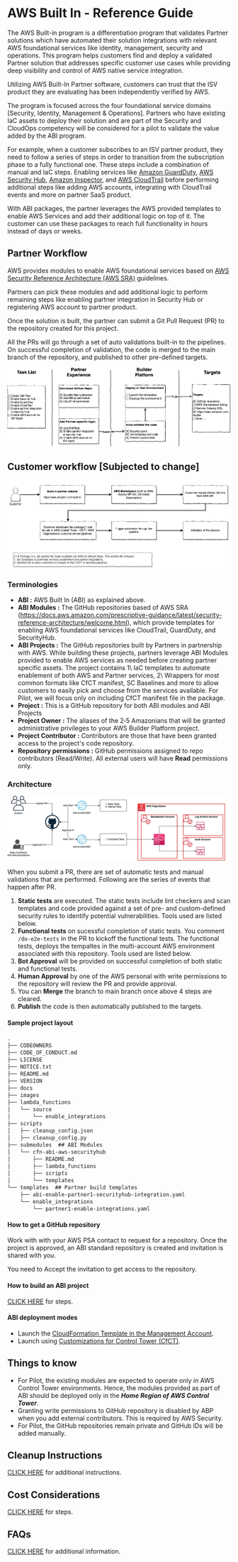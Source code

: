 # AWS Built In - Reference Guide

The AWS Built-in program is a differentiation program that validates Partner solutions which have automated their solution integrations with relevant AWS foundational services like identity, management, security and operations.  This program helps customers find and deploy a validated Partner solution that addresses specific customer use cases while providing deep visibility and control of AWS native service integration.

Utilizing AWS Built-In Partner software, customers can trust that the ISV product they are evaluating has been independently verified by AWS.

The program is focused across the four foundational service domains [Security, Identity, Management & Operations]. Partners who have existing IaC assets to deploy their solution and are part of the Security and CloudOps competency will be considered for a pilot to validate the value added by the ABI program. 

For example, when a customer subscribes to an ISV partner product, they need to follow a series of steps in order to transition from the subscription phase to a fully functional one. These steps include a combination of manual and IaC steps. Enabling services like [Amazon GuardDuty](https://aws.amazon.com/guardduty/), [AWS Security Hub](https://aws.amazon.com/security-hub/), [Amazon Inspector](https://aws.amazon.com/inspector/), and [AWS CloudTrail](https://aws.amazon.com/cloudtrail/) before performing additional steps like adding AWS accounts, integrating with CloudTrail events and more on partner SaaS product.

With ABI packages, the partner leverages the AWS provided templates to enable AWS Services and add their additional logic on top of it. The customer can use these packages to reach full functionality in hours instead of days or weeks.

## Partner Workflow

AWS provides modules to enable AWS foundational services based on [AWS Security Reference Architecture (AWS SRA)](https://docs.aws.amazon.com/prescriptive-guidance/latest/security-reference-architecture/welcome.html) guidelines. 

Partners can pick these modules and add additional logic to perform remaining steps like enabling partner integration in Security Hub or registering AWS account to partner product.

Once the solution is built, the partner can submit a Git Pull Request (PR) to the repository created for this project. 

All the PRs will go through a set of auto validations built-in to the pipelines. On successful completion of validation, the code is merged to the main branch of the repository, and published to other pre-defined targets.

![Partner Workflow](/images/partner_workflow.png)


## Customer workflow [Subjected to change]

![Customer Workflow](/images/customer_workflow.png)


### Terminologies

* **ABI :**   AWS Built In (ABI)  as explained above.
* **ABI Modules :** The GitHub repositories based of AWS SRA (https://docs.aws.amazon.com/prescriptive-guidance/latest/security-reference-architecture/welcome.html), which provide templates for enabling AWS foundational services like CloudTrail, GuardDuty, and SecurityHub.
* **ABI Projects :** The GitHub repositories built by Partners in partnership with AWS. While building these projects, partners leverage ABI Modules provided to enable AWS services as needed before creating partner specific assets. The project contains 1\ IaC templates to automate enablement of both AWS and Partner services, 2\ Wrappers for most common formats like CfCT manifest, SC Baselines and more to allow customers to easily pick and choose from the services available. For Pilot, we will focus only on including CfCT manifest file in the package.
* **Project :** This is a GitHub repository for both ABI modules and ABI Projects
* **Project Owner :** The aliases of the 2‑5 Amazonians that will be granted administrative privileges to your AWS Builder Platform project.
* **Project Contributor :** Contributors are those that have been granted access to the project's code repository.
* **Repository permissions :** GitHub permissions assigned to repo contributors (Read/Write). All external users will have **Read** permissions only. 


### Architecture

![ABI Architecture](images/abi-architecture.png)

When you submit a PR, there are set of automatic tests and manual validations that are performed. Following are the series of events that happen after PR.
1. **Static tests** are executed. The static tests include lint checkers and scan templates and code provided against a set of pre- and custom-defined security rules to identify potential vulnerabilities. Tools used are listed below.
2. **Functional tests** on sucessful completion of static tests. You comment `/do-e2e-tests` in the PR to kickoff the functional tests. The functional tests, deploys the tempaltes in the multi-account AWS environment associated with this repository. Tools used are listed below.
3. **Bot Approval** will be provided on successful completion of both static and functional tests. 
4. **Human Approval** by one of the AWS personal with write permissions to the repository will review the PR and provide approval.
5. You can **Merge** the branch to main branch once above 4 steps are cleared.
6. **Publish** the code is then automatically published to the targets.


#### Sample project layout

```
.
├── CODEOWNERS
├── CODE_OF_CONDUCT.md
├── LICENSE
├── NOTICE.txt
├── README.md
├── VERSION
├── docs
├── images
├── lambda_functions
│   └── source
│       └── enable_integrations
├── scripts
│   ├── cleanup_config.json
│   ├── cleanup_config.py
├── submodules  ## ABI Modules
│   └── cfn-abi-aws-securityhub
│       ├── README.md
│       ├── lambda_functions
│       ├── scripts
│       └── templates
└── templates  ## Partner build templates
    ├── abi-enable-partner1-securityhub-integration.yaml
    └── enable_integrations
        └── partner1-enable-integrations.yaml
```
#### How to get a GitHub repository

Work with with your AWS PSA contact to request for a repository. Once the project is approved, an ABI standard repository is created and invitation is shared with you. 

You need to Accept the invitation to get access to the repository.

#### How to build an ABI project 

[CLICK HERE](docs/how-to-build-abi-project.md) for steps. 

#### ABI deployment modes

* Launch the [CloudFormation Template in the Management Account](docs/launch-using-cloudformation.md).
* Launch using [Customizations for Control Tower (CfCT)](docs/launch-using-cfct.md).

## Things to know

* For Pilot, the existing modules are expected to operate only in AWS Control Tower environments. Hence, the modules provided as part of ABI should be deployed only in the ***Home Region of AWS Control Tower***.
* Granting write permissions to GitHub repository is disabled by ABP when you add external contributors. This is required by AWS Security.
* For Pilot, the GitHub repositories remain private and GitHub IDs will be added manually.

## Cleanup Instructions

[CLICK HERE](docs/cleanup-instructions.md) for additional instructions. 


## Cost Considerations

[CLICK HERE](docs/cost-considerations.md) for steps. 

## FAQs

[CLICK HERE](docs/faqs.md) for additional information. 
